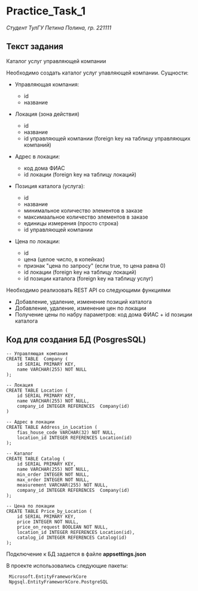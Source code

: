 # Practice_Task_1
_Студент ТулГУ Петина Полина, гр. 221111_
## Текст задания
Каталог услуг управляющей компании

Необходимо создать каталог услуг упавляющей компании. Сущности:

* Управляющая компания:

  * id
  * название
 
* Локация (зона действия)

  * id
  * название
  * id управляющей компании (foreign key на таблицу управляющих компаний)
 
* Адрес в локации:

  * код дома ФИАС
  * id локации (foreign key на таблицу локаций)

* Позиция каталога (услуга):

  * id
  * название
  * минимальное количество элементов в заказе
  * максимаальное количество элементов в заказе
  * единицы измерения (просто строка)
  * id управляющей компании
 
* Цена по локации:

  * id
  * цена (целое число, в копейках)
  * признак "цена по запросу" (если true, то цена равна 0)
  * id локации (foreign key на таблицу локаций)
  * id позиции каталога (foreign key на таблицу услуг)

Необходимо реализовать REST API со следующими функциями

* Добавление, удаление, изменение позиций каталога
* Добавление, удаление, изменение цен по локации
* Получение цены по набру параметров: код дома ФИАС + id позиции каталога

## Код для создания БД (PosgresSQL)
```
-- Управляющая компания
CREATE TABLE  Company (
    id SERIAL PRIMARY KEY,
    name VARCHAR(255) NOT NULL
);

-- Локация
CREATE TABLE Location (
    id SERIAL PRIMARY KEY,
    name VARCHAR(255) NOT NULL,
    company_id INTEGER REFERENCES  Company(id)
)

-- Адрес в локации
CREATE TABLE Address_in_Location (
    fias_house_code VARCHAR(32) NOT NULL,
    location_id INTEGER REFERENCES Location(id)
);

-- Каталог
CREATE TABLE Catalog (
    id SERIAL PRIMARY KEY,
    name VARCHAR(255) NOT NULL,
    min_order INTEGER NOT NULL,
    max_order INTEGER NOT NULL,
    measurement VARCHAR(255) NOT NULL,
    company_id INTEGER REFERENCES  Company(id)
);

-- Цена по локации
CREATE TABLE Price_by_Location (
    id SERIAL PRIMARY KEY,
    price INTEGER NOT NULL,
    price_on_request BOOLEAN NOT NULL,
    location_id INTEGER REFERENCES Location(id),
    catalog_id INTEGER REFERENCES Catalog(id)
);
```
Подключение к БД задается в файле **appsettings.json**

В проекте использовались следующие пакеты:
```
 Microsoft.EntityFrameworkCore
 Npgsql.EntityFrameworkCore.PostgreSQL 
 
```
